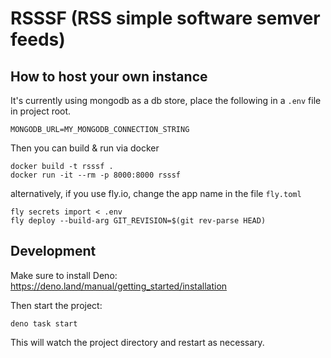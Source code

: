 # RSSSF (RSS simple software semver feeds)

## How to host your own instance

It's currently using mongodb as a db store, place the following in a `.env` file
in project root.

```shell
MONGODB_URL=MY_MONGODB_CONNECTION_STRING
```

Then you can build & run via docker

```shell
docker build -t rsssf .
docker run -it --rm -p 8000:8000 rsssf
```

alternatively, if you use fly.io, change the app name in the file `fly.toml`

```
fly secrets import < .env
fly deploy --build-arg GIT_REVISION=$(git rev-parse HEAD)
```

## Development

Make sure to install Deno: https://deno.land/manual/getting_started/installation

Then start the project:

```
deno task start
```

This will watch the project directory and restart as necessary.
